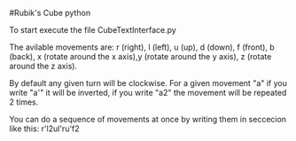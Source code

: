 #Rubik's Cube python

To start execute the file CubeTextInterface.py

The avilable movements are:
r (right), l (left), u (up), d (down), f (front), b (back), x (rotate around the x axis),y (rotate around the y axis), z (rotate around the z axis).

By default any given turn will be clockwise.
For a given movement "a" if you write "a'" it will be inverted, if you write "a2" the movement will be repeated 2 times.

You can do a sequence of movements at once by writing them in seccecion like this: r'l2ul'ru'f2 
